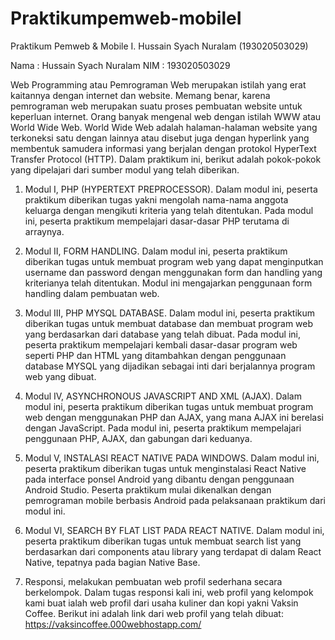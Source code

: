 # Praktikumpemweb-mobileI
Praktikum Pemweb &amp; Mobile I. Hussain Syach Nuralam (193020503029)

Nama  : Hussain Syach Nuralam
NIM   : 193020503029

Web Programming atau Pemrograman Web merupakan istilah yang erat kaitannya dengan internet dan website. Memang benar, karena pemrograman web merupakan suatu proses pembuatan website untuk keperluan internet. Orang banyak mengenal web dengan istilah WWW atau World Wide Web.
World Wide Web adalah halaman-halaman website yang terkoneksi satu dengan lainnya atau disebut juga dengan hyperlink yang membentuk samudera informasi yang berjalan dengan protokol HyperText Transfer Protocol (HTTP).
Dalam praktikum ini, berikut adalah pokok-pokok yang dipelajari dari sumber modul yang telah diberikan.

1) Modul I, PHP (HYPERTEXT PREPROCESSOR). Dalam modul ini, peserta praktikum diberikan tugas yakni mengolah nama-nama anggota keluarga dengan mengikuti kriteria yang telah ditentukan. Pada modul ini, peserta praktikum mempelajari dasar-dasar PHP terutama di arraynya.

2) Modul II, FORM HANDLING. Dalam modul ini, peserta praktikum diberikan tugas untuk membuat program web yang dapat menginputkan username dan password dengan menggunakan form dan handling yang kriterianya telah ditentukan. Modul ini mengajarkan penggunaan form handling dalam pembuatan web.

3) Modul III, PHP MYSQL DATABASE. Dalam modul ini, peserta praktikum diberikan tugas untuk membuat database dan membuat program web yang berdasarkan dari database yang telah dibuat. Pada modul ini, peserta praktikum mempelajari kembali dasar-dasar program web seperti PHP dan HTML yang ditambahkan dengan penggunaan database MYSQL yang dijadikan sebagai inti dari berjalannya program web yang dibuat.

4) Modul IV, ASYNCHRONOUS JAVASCRIPT AND XML (AJAX). Dalam modul ini, peserta praktikum diberikan tugas untuk membuat program web dengan menggunakan PHP dan AJAX, yang mana AJAX ini berelasi dengan JavaScript. Pada modul ini, peserta praktikum mempelajari penggunaan PHP, AJAX, dan gabungan dari keduanya.

5) Modul V, INSTALASI REACT NATIVE PADA WINDOWS. Dalam modul ini, peserta praktikum diberikan tugas untuk menginstalasi React Native pada interface ponsel Android yang dibantu dengan penggunaan Android Studio. Peserta praktikum mulai dikenalkan dengan pemrograman mobile berbasis Android pada pelaksanaan praktikum dari modul ini.

6) Modul VI, SEARCH BY FLAT LIST PADA REACT NATIVE. Dalam modul ini, peserta praktikum diberikan tugas untuk membuat search list yang berdasarkan dari components atau library yang terdapat di dalam React Native, tepatnya pada bagian Native Base.

7) Responsi, melakukan pembuatan web profil sederhana secara berkelompok. Dalam tugas responsi kali ini, web profil yang kelompok kami buat ialah web profil dari usaha kuliner dan kopi yakni Vaksin Coffee. Berikut ini adalah link dari web profil yang telah dibuat: https://vaksincoffee.000webhostapp.com/
